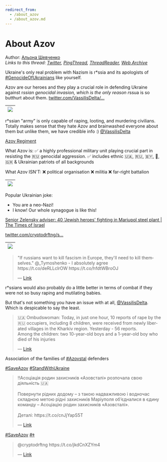 ```yaml
---
redirect_from:
  - /about_azov
  - /about_azov.md
---
```

# About Azov

Author: [Альона Шевченко](https://twitter.com/cryptodrftng)  
*Links to this thread: [Twitter](https://twitter.com/cryptodrftng/status/1528052948223369216), [PingThread](https://pingthread.com/thread/1528052948223369216), [ThreadReader](https://threadreaderapp.com/thread/1528052948223369216.html), [Web Archive](https://web.archive.org/web/*/https://twitter.com/cryptodrftng/status/1528052948223369216)*

Ukraine's only real problem with Nazism is r*ssia and its apologists of [#GenocideOfUkrainians](https://twitter.com/hashtag/GenocideOfUkrainians) like yourself.

Azov are our heroes and they play a crucial role in defending Ukraine against r*ssian genocidal invasion, which is the only reason r*ssua is so butthurt about them.  [twitter.com/VassilisDelta/…](https://twitter.com/VassilisDelta/status/1528040002655031296)

| [![](https://pbs.twimg.com/media/FTS8DobXwAAgULD.jpg)](https://pbs.twimg.com/media/FTS8DobXwAAgULD.jpg) |
| :-: |

r*ssian "army" is only capable of raping, looting, and murdering civilians. Totally makes sense that they hate Azov and brainwashed everyone about them but unlike them, we have credible info :) [@VassilisDelta](https://twitter.com/VassilisDelta) 

[Azov Regiment](https://www.notion.so/ukraine-dao/Azov-Regiment-c3349aa74a7d470b866b134606bc46b4)

What Azov is:
✅ a highly professional military unit playing crucial part in resisting the 🇷🇺 genocidal aggression. 
✅ includes ethnic 🇺🇦, 🇷🇺, 🇧🇾, 🏴󠁧󠁢󠁥󠁮󠁧󠁿, 🇬🇷 & Ukrainian patriots of all backgrounds 

What Azov ISN'T:
❌ political organisation 
❌ militia 
❌ far-right battalion

| [![](https://pbs.twimg.com/media/FTS8ELYWUAIaSl5.jpg)](https://pbs.twimg.com/media/FTS8ELYWUAIaSl5.jpg) |
| :-: |

Popular Ukrainian joke:
- You are a neo-Nazi!
- I know! Our whole synagogue is like this!

[Senior Zelensky adviser: 40 'Jewish heroes' fighting in Mariupol steel plant | The Times of Israel](https://www.timesofisrael.com/senior-zelensky-adviser-40-jewish-heroes-fighting-in-mariupol-steel-plant/amp/)

[twitter.com/cryptodrftng/s…](https://twitter.com/cryptodrftng/status/1527497258035462146?s=21&t=q4jZsCsi-I8l2UxE_4gVVg)

| [![](https://pbs.twimg.com/media/FTS9Y5TWQAEd3S2.jpg)](https://pbs.twimg.com/media/FTS9Y5TWQAEd3S2.jpg) |
| :-: |

<blockquote class="twitter-tweet">
    <p lang="en" dir="ltr">
    &#34;If russians want to kill fascism in Europe, they&#39;ll need to kill themselves.&#34; @_Tymoshenko - I absolutely agree<br />
    https://t.co/deRLLclrOW https://t.co/hfdtWBroOJ<br />
    </p>
    &mdash; <a href="https://twitter.com/cryptodrftng/status/1527497258035462146">Link</a>
</blockquote>

r*ssians would also probably do a little better in terms of combat if they were not so busy raping and mutilating babies. 

But that's not something you have an issue with at all, [@VassilisDelta](https://twitter.com/VassilisDelta). Which is despicable to say the least.

<blockquote class="twitter-tweet">
    <p lang="en" dir="ltr">
    🇺🇦 Ombudswoman: Today, in just one hour, 10 reports of rape by the 🇷🇺 occupiers, including 8 children, were received from newly liberated villages in the Kharkiv region. Yesterday - 56 reports.<br />
    Among the children: two 10-year-old boys and a 1-year-old boy who died of his injuries<br />
    </p>
    &mdash; <a href="https://twitter.com/DefenceU/status/1527370688398405642">Link</a>
</blockquote>

Association of the families of [#Azovstal](https://twitter.com/hashtag/Azovstal) defenders

[#SaveAzov](https://twitter.com/hashtag/SaveAzov) [#StandWithUkraine](https://twitter.com/hashtag/StandWithUkraine)

<blockquote class="twitter-tweet">
    <p lang="en" dir="ltr">
    ‼️Асоціація родин захисників «Азовсталі» розпочала свою діяльність 🇺🇦<br />
    <br />
    Повернути рідних додому – з такою надважливою і водночас складною метою рідні захисників Маріуполя об‘єдналися в єдину команду – Асоціацію родин захисників «Азовсталі».<br />
    <br />
    Деталі: https://t.co/cnJjYapS5T<br />
    </p>
    &mdash; <a href="https://twitter.com/AzovstalFam/status/1531927311527845888">Link</a>
</blockquote>

[#SaveAzov](https://twitter.com/hashtag/SaveAzov) [#ꑭ](https://twitter.com/hashtag/%EA%91%AD)

<blockquote class="twitter-tweet">
    <p lang="en" dir="ltr">
    @cryptodrftng https://t.co/jkdCnXZYm4<br />
    </p>
    &mdash; <a href="https://twitter.com/NatallkaUKR/status/1529255665604116480">Link</a>
</blockquote>
